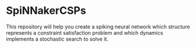 # SpiNNakerCSPs
This repository will help you create a spiking neural network which structure represents a constraint satisfaction problem and which dynamics implements a stochastic search to solve it.
